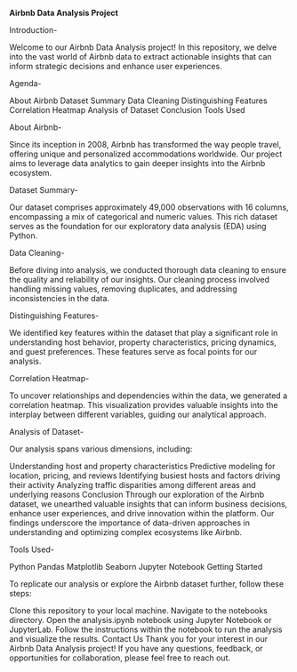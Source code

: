 **Airbnb Data Analysis Project**



Introduction-

Welcome to our Airbnb Data Analysis project! In this repository, we delve into the vast world of Airbnb data to extract actionable insights that can inform strategic decisions and enhance user experiences.

Agenda-

About Airbnb
Dataset Summary
Data Cleaning
Distinguishing Features
Correlation Heatmap
Analysis of Dataset
Conclusion
Tools Used

About Airbnb-

Since its inception in 2008, Airbnb has transformed the way people travel, offering unique and personalized accommodations worldwide. Our project aims to leverage data analytics to gain deeper insights into the Airbnb ecosystem.

Dataset Summary-

Our dataset comprises approximately 49,000 observations with 16 columns, encompassing a mix of categorical and numeric values. This rich dataset serves as the foundation for our exploratory data analysis (EDA) using Python.

Data Cleaning-

Before diving into analysis, we conducted thorough data cleaning to ensure the quality and reliability of our insights. Our cleaning process involved handling missing values, removing duplicates, and addressing inconsistencies in the data.

Distinguishing Features-

We identified key features within the dataset that play a significant role in understanding host behavior, property characteristics, pricing dynamics, and guest preferences. These features serve as focal points for our analysis.

Correlation Heatmap-

To uncover relationships and dependencies within the data, we generated a correlation heatmap. This visualization provides valuable insights into the interplay between different variables, guiding our analytical approach.

Analysis of Dataset-

Our analysis spans various dimensions, including:

Understanding host and property characteristics
Predictive modeling for location, pricing, and reviews
Identifying busiest hosts and factors driving their activity
Analyzing traffic disparities among different areas and underlying reasons
Conclusion
Through our exploration of the Airbnb dataset, we unearthed valuable insights that can inform business decisions, enhance user experiences, and drive innovation within the platform. Our findings underscore the importance of data-driven approaches in understanding and optimizing complex ecosystems like Airbnb.

Tools Used-

Python
Pandas
Matplotlib
Seaborn
Jupyter Notebook
Getting Started

To replicate our analysis or explore the Airbnb dataset further, follow these steps:

Clone this repository to your local machine.
Navigate to the notebooks directory.
Open the analysis.ipynb notebook using Jupyter Notebook or JupyterLab.
Follow the instructions within the notebook to run the analysis and visualize the results.
Contact Us
Thank you for your interest in our Airbnb Data Analysis project! If you have any questions, feedback, or opportunities for collaboration, please feel free to reach out.
